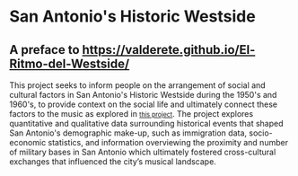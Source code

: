 # San Antonio's Historic Westside
## A preface to https://valderete.github.io/El-Ritmo-del-Westside/
This project seeks to inform people on the arrangement of social and cultural factors in San Antonio's Historic Westside during the 1950's and 1960's, to provide context on the social life and ultimately connect these factors to the music as explored in <a href="https://valderete.github.io/El-Ritmo-del-Westside/" style="font-size:80%;">this project</a>. The project explores quantitative and qualitative data surrounding historical events that shaped San Antonio's demographic make-up, such as immigration data, socio-economic statistics, and information overviewing the proximity and number of military bases in San Antonio which ultimately fostered cross-cultural exchanges that influenced the city’s musical landscape.